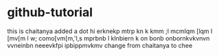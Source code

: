 # github-tutorial
this is chaitanya
added a dot
hi erknekp mtrp kn k  kmm ;l  mcmlqm  [lqm l [mv[m l  w;  como[vm[m,'l,s mprbnb  l klnbiern k  on bonb onbornkvkvnvn vvneinbn neeevkfpi ipbippmvkmv 
 change from chaitanya to chee